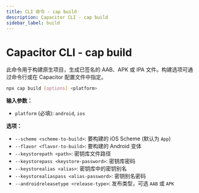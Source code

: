 ```yaml
---
title: CLI 命令 - cap build
description: Capacitor CLI - cap build
sidebar_label: build
---
```


# Capacitor CLI - cap build

此命令用于构建原生项目，生成已签名的 AAB、APK 或 IPA 文件。构建选项可通过命令行或在 Capacitor 配置文件中指定。

```bash
npx cap build [options] <platform>
```

<strong>输入参数：</strong>

- `platform` (必填): `android`, `ios`

<strong>选项：</strong>

- `--scheme <scheme-to-build>`: 要构建的 iOS Scheme (默认为 `App`)
- `--flavor <flavor-to-build>`: 要构建的 Android 变体
- `--keystorepath <path>`: 密钥库文件路径
- `--keystorepass <keystore-password>`: 密钥库密码
- `--keystorealias <alias>`: 密钥库中的密钥别名
- `--keystorealiaspass <alias-password>`: 密钥别名密码
- `--androidreleasetype <release-type>`: 发布类型，可选 `AAB` 或 `APK`
